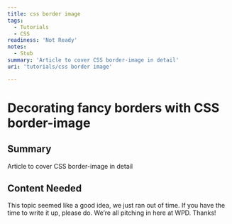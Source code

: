 ```yaml
---
title: css border image
tags:
  - Tutorials
  - CSS
readiness: 'Not Ready'
notes:
  - Stub
summary: 'Article to cover CSS border-image in detail'
uri: 'tutorials/css border image'

---
```

# Decorating fancy borders with CSS border-image

## Summary

Article to cover CSS border-image in detail

## Content Needed

This topic seemed like a good idea, we just ran out of time. If you have the time to write it up, please do. We’re all pitching in here at WPD. Thanks!

